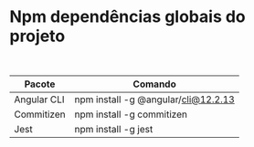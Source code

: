 # Npm dependências globais do projeto

<br>

| Pacote      | Comando                             |
| ----------- | ----------------------------------- |
| Angular CLI | npm install -g @angular/cli@12.2.13 |
| Commitizen  | npm install -g commitizen           |
| Jest        | npm install -g jest                 |
